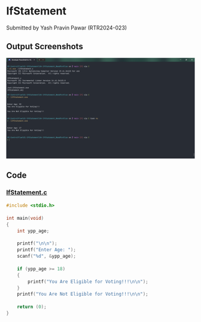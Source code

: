 # IfStatement

Submitted by Yash Pravin Pawar (RTR2024-023)

## Output Screenshots
![output.png](./02-Screenshots/output.png)

## Code
### [IfStatement.c](./01-Code/IfStatement.c)
```c
#include <stdio.h>

int main(void)
{
    int ypp_age;

    printf("\n\n");
    printf("Enter Age: ");
    scanf("%d", &ypp_age);

    if (ypp_age >= 18)
    {
        printf("You Are Eligible for Voting!!!\n\n");
    }
    printf("You Are Not Eligible for Voting!!!\n\n");

    return (0);
}

```

